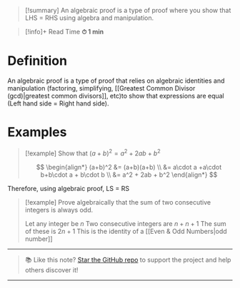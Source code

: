 
> [!summary]
An algebraic proof is a type of proof where you show that LHS = RHS using algebra and manipulation. 

>[!info]+ Read Time
**⏱ 1 min**

# Definition 
An algebraic proof is a type of proof that relies on algebraic identities and manipulation (factoring, simplifying, [[Greatest Common Divisor (gcd)|greatest common divisors]], etc)to show that expressions are equal (Left hand side = Right hand side).

# Examples
> [!example] Show that  $(a+b)^2 = a^2 + 2ab + b^2$
> 
> $$
\begin{align*}
(a+b)^2 &= (a+b)(a+b) \\  
&= a\cdot a +a\cdot b+b\cdot a + b\cdot b \\
&= a^2 + 2ab + b^2
\end{align*}
> $$
> 
Therefore, using algebraic proof, LS = RS

> [!example] Prove algebraically that the sum of two consecutive integers is always odd.
> 
> Let any integer be $n$
Two consecutive integers are $n + n+1$
The sum of these is $2n +1$
This is the identity of a [[Even & Odd Numbers|odd number]]


---

> 📚 Like this note? [Star the GitHub repo](https://github.com/rajeevphysics/Obsidian-MathMatter) to support the project and help others discover it!

---
